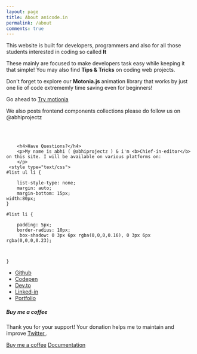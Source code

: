 ```yaml
---
layout: page
title: About anicode.in
permalink: /about
comments: true
---
```

<div class="row justify-content-between">
    <div class="col-md-8 pr-5">
        <p>This website is built for developers, programmers and also for all those students interested in coding so called <b>It</b></p>
        <p>These mainly are focused to make developers task easy while keeping it that simple! You may also find <b>Tips & Tricks</b> on coding web projects.</p>
        <p>Don't forget to explore our <b>Motonia.js</b> animation library that works by just one lie of code extrememly time saving even for beginners!</p>
        <p>Go ahead to <a href="http://anicode.in/motionia">Try motionia</a> 
        </p>
        <p>We also posts frontend components collections please do follow us on <a href="https://twitter.com/abhiprojectz"></a> @abhiprojectz </p>
        <br><br>
      
        <h4>Have Questions?</h4>
        <p>My name is abhi ( @abhiprojectz ) & i'm <b>Chief-in-editor</b> on this site. I will be available on various platforms on:
        </p>
     <style type="text/css">
	#list ul li {

		list-style-type: none;
		margin: auto;
		margin-bottom: 15px;
    width:80px;
	}

	#list li {

		padding: 5px;
		border-radius: 10px;
		 box-shadow: 0 3px 6px rgba(0,0,0,0.16), 0 3px 6px rgba(0,0,0,0.23);
    
    

	}

</style>



<ul id="list">
	<li> <a href="https://github.com/abhiprojectz/">Github</a></li>
	<li> <a href="https://codepen.io/abhiprojectz">Codepen</a></li>
	<li> <a href="https://dev.to/abhiprojectz">Dev.to</a></li>
	<li> <a href="https://www.linkedin.com/in/abhi-singh-88a2701b4">Linked-in</a></li>
	<li><a href="https://abhiprojectz.github.io/">Portfolio</a></li>
</ul>
    </div>
    <div class="col-md-4">
        <div class="sticky-top sticky-top-80">
            <h5>Buy me a coffee</h5>
            <p>Thank you for your support! Your donation helps me to maintain and improve <a target="_blank" href="https://twitter.com/abhiprojectz">Twitter <i class="fab fa-twitter"></i></a>.</p>
            <a target="_blank" href="http://anicode.in/donate/" class="btn btn-danger">Buy me a coffee</a> <a target="_blank" href="http://anicode.in/motionia/docs" class="btn btn-warning">Documentation</a>
        </div>
    </div>
</div>
